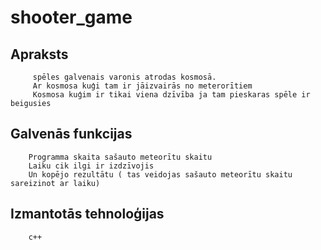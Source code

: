 # shooter_game

## Apraksts
         spēles galvenais varonis atrodas kosmosā.
         Ar kosmosa kuģi tam ir jāizvairās no meterorītiem 
         Kosmosa kuģim ir tikai viena dzīvība ja tam pieskaras spēle ir beigusies

## Galvenās funkcijas
        Programma skaita sašauto meteorītu skaitu
        Laiku cik ilgi ir izdzīvojis
        Un kopējo rezultātu ( tas veidojas sašauto meteorītu skaitu sareizinot ar laiku) 

## Izmantotās tehnoloģijas
        c++
        

        